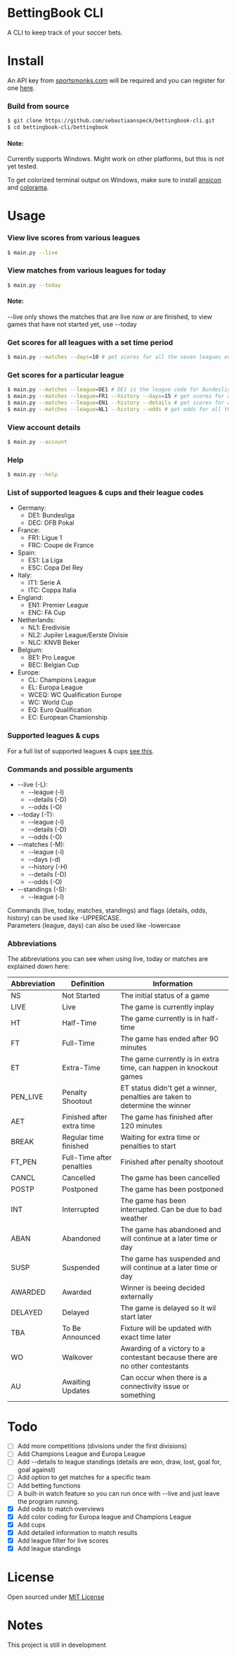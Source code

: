 BettingBook CLI
=====

A CLI to keep track of your soccer bets.

Install
=====

An API key from [sportsmonks.com](https://sportmonks.com/) will be required and you can register for one [here](http://sportsmonks.com/register).

### Build from source

```bash
$ git clone https://github.com/sebastiaanspeck/bettingbook-cli.git
$ cd bettingbook-cli/bettingbook
```

#### Note:
Currently supports Windows. Might work on other platforms, but this is not yet tested.

To get colorized terminal output on Windows, make sure to install [ansicon](https://github.com/adoxa/ansicon/releases/latest) and [colorama](https://pypi.python.org/pypi/colorama).

Usage
====

### View live scores from various leagues

```bash
$ main.py --live
```

### View matches from various leagues for today

```bash
$ main.py --today
```

#### Note:
--live only shows the matches that are live now or are finished, to view games that have not started yet, use --today

### Get scores for all leagues with a set time period

```bash
$ main.py --matches --days=10 # get scores for all the seven leagues over the coming 10 days
```

### Get scores for a particular league

```bash
$ main.py --matches --league=DE1 # DE1 is the league code for Bundesliga
$ main.py --matches --league=FR1 --history --days=15 # get scores for all the French Ligue 1 games over the past 15 days
$ main.py --matches --league=EN1 --history --details # get scores for all the Premier League games over the past 6 days and showing the goalscorers.
$ main.py --matches --league=NL1 --history --odds # get odds for all the Eredivisie games over the past 6 days and showing the odds (in corresponding colors).
```

### View account details

```bash
$ main.py --account
```

### Help
```bash
$ main.py --help
```
### List of supported leagues & cups and their league codes

- Germany:
  - DE1: Bundesliga
  - DEC: DFB Pokal
- France:
  - FR1: Ligue 1
  - FRC: Coupe de France
- Spain:
  - ES1: La Liga
  - ESC: Copa Del Rey
- Italy:
  - IT1: Serie A
  - ITC: Coppa Italia
- England:
  - EN1: Premier League
  - ENC: FA Cup
- Netherlands:
  - NL1: Eredivisie
  - NL2: Jupiler League/Eerste Divisie
  - NLC: KNVB Beker
- Belgium:
  - BE1: Pro League
  - BEC: Belgian Cup
- Europe:
  - CL: Champions League
  - EL: Europa League
  - WCEQ: WC Qualification Europe
  - WC: World Cup
  - EQ: Euro Qualification
  - EC: European Chamionship

### Supported leagues & cups

For a full list of supported leagues & cups [see this](bettingbook/leagues.json).

### Commands and possible arguments
- --live (-L):
  - --league (-l)
  - --details (-D)
  - --odds (-O)
- --today (-T):
  - --league (-l)
  - --details (-D)
  - --odds (-O)
- --matches (-M):
  - --league (-l)
  - --days (-d)
  - --history (-H)
  - --details (-D)
  - --odds (-O)
- --standings (-S):
  - --league (-l)

Commands (live, today, matches, standings) and flags (details, odds, history) can be used like -UPPERCASE.  
Parameters (league, days) can also be used like -lowercase


### Abbreviations
The abbreviations you can see when using live, today or matches are explained down here:

Abbreviation | Definition | Information
--- | --- | ---
NS |	Not Started	| The initial status of a game
LIVE |	Live |	The game is currently inplay
HT |	Half-Time |	The game currently is in half-time
FT |	Full-Time	| The game has ended after 90 minutes
ET |	Extra-Time |	The game currently is in extra time, can happen in knockout games
PEN_LIVE |	Penalty Shootout |	ET status didn't get a winner, penalties are taken to determine the winner
AET |	Finished after extra time	| The game has finished after 120 minutes
BREAK |	Regular time finished	| Waiting for extra time or penalties to start
FT_PEN | Full-Time after penalties |	Finished after penalty shootout
CANCL |	Cancelled	| The game has been cancelled
POSTP	| Postponed	| The game has been postponed
INT	| Interrupted	| The game has been interrupted. Can be due to bad weather
ABAN | Abandoned | The game has abandoned and will continue at a later time or day
SUSP | Suspended | The game has suspended and will continue at a later time or day
AWARDED	| Awarded |	Winner is beeing decided externally
DELAYED	| Delayed	| The game is delayed so it wil start later
TBA	| To Be Announced	| Fixture will be updated with exact time later
WO | Walkover	| Awarding of a victory to a contestant because there are no other contestants
AU | Awaiting Updates | Can occur when there is a connectivity issue or something


Todo
====
- [ ] Add more competitions (divisions under the first divisions)
- [ ] Add Champions League and Europa League
- [ ] Add --details to league standings (details are won, draw, lost, goal for, goal against)
- [ ] Add option to get matches for a specific team
- [ ] Add betting functions
- [ ] A built-in watch feature so you can run once with --live and just leave the program running.
- [x] Add odds to match overviews
- [x] Add color coding for Europa league and Champions League
- [x] Add cups
- [x] Add detailed information to match results
- [x] Add league filter for live scores
- [x] Add league standings

License
====
Open sourced under [MIT License](LICENSE)

Notes
===
This project is still in development
